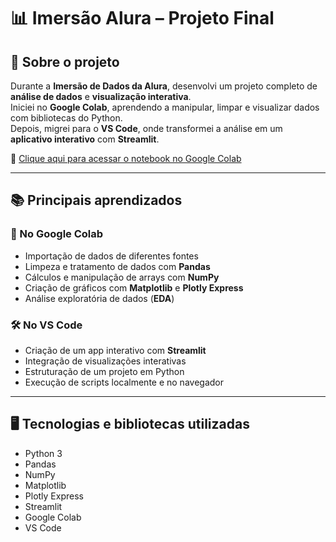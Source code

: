 # 📊 Imersão Alura – Projeto Final

## 🚀 Sobre o projeto

Durante a **Imersão de Dados da Alura**, desenvolvi um projeto completo de **análise de dados** e **visualização interativa**.  
Iniciei no **Google Colab**, aprendendo a manipular, limpar e visualizar dados com bibliotecas do Python.  
Depois, migrei para o **VS Code**, onde transformei a análise em um **aplicativo interativo** com **Streamlit**.

🔗 [Clique aqui para acessar o notebook no Google Colab](https://colab.research.google.com/drive/1MHUKVt4of2KXCjUXMBtN4mBolyaqAmsG?usp=sharing)

---

## 📚 Principais aprendizados

### 🧪 No Google Colab
- Importação de dados de diferentes fontes  
- Limpeza e tratamento de dados com **Pandas**  
- Cálculos e manipulação de arrays com **NumPy**  
- Criação de gráficos com **Matplotlib** e **Plotly Express**  
- Análise exploratória de dados (**EDA**)

### 🛠️ No VS Code
- Criação de um app interativo com **Streamlit**  
- Integração de visualizações interativas  
- Estruturação de um projeto em Python  
- Execução de scripts localmente e no navegador  

---

## 🖥️ Tecnologias e bibliotecas utilizadas
- Python 3  
- Pandas  
- NumPy  
- Matplotlib  
- Plotly Express  
- Streamlit  
- Google Colab  
- VS Code
